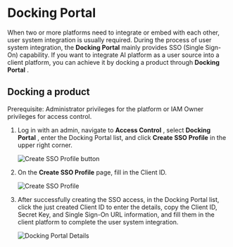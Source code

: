 # Docking Portal

When two or more platforms need to integrate or embed with each other,
user system integration is usually required. During the process of user system integration,
the __Docking Portal__ mainly provides SSO (Single Sign-On) capability.
If you want to integrate AI platform as a user source into a client platform,
you can achieve it by docking a product through __Docking Portal__ .

## Docking a product

Prerequisite: Administrator privileges for the platform or IAM Owner privileges
for access control.

1. Log in with an admin, navigate to __Access Control__ , select __Docking Portal__ ,
   enter the Docking Portal list, and click __Create SSO Profile__ in the upper right corner.

    ![Create SSO Profile button](../../images/sso1.png)

2. On the __Create SSO Profile__ page, fill in the Client ID.

    ![Create SSO Profile](../../images/sso2.png)

3. After successfully creating the SSO access, in the Docking Portal list,
   click the just created Client ID to enter the details,
   copy the Client ID, Secret Key, and Single Sign-On URL information,
   and fill them in the client platform to complete the user system integration.

    ![Docking Portal Details](../../images/sso3.png)
